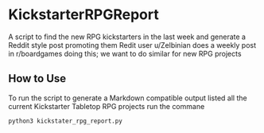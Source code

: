 # KickstarterRPGReport
A script to find the new RPG kickstarters in the last week and generate a Reddit style post promoting them
Redit user u/Zelbinian does a weekly post in r/boardgames doing this; we want to do similar for new RPG projects

## How to Use
To run the script to generate a Markdown compatible output listed all the current Kickstarter Tabletop RPG projects run the commane
```
python3 kickstater_rpg_report.py
```
